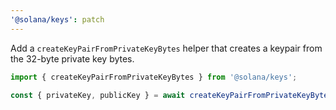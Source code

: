 ```yaml
---
'@solana/keys': patch
---
```


Add a `createKeyPairFromPrivateKeyBytes` helper that creates a keypair from the 32-byte private key bytes.

```ts
import { createKeyPairFromPrivateKeyBytes } from '@solana/keys';

const { privateKey, publicKey } = await createKeyPairFromPrivateKeyBytes(new Uint8Array([...]));
```
